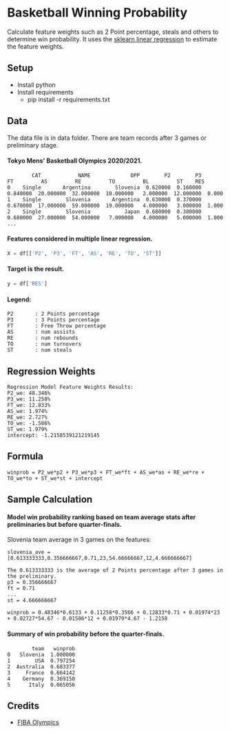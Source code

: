 # Basketball Winning Probability
Calculate feature weights such as 2 Point percentage, steals and others to determine win probability. It uses the [sklearn linear regression](https://scikit-learn.org/stable/modules/generated/sklearn.linear_model.Ridge.html) to estimate the feature weights.

## Setup
* Install python
* Install requirements  
  * pip install -r requirements.txt
  
## Data
The data file is in data folder. There are team records after 3 games or preliminary stage.

#### Tokyo Mens' Basketball Olympics 2020/2021.
```
        CAT            NAME             OPP        P2        P3        FT         AS         RE         TO         BL         ST    RES
0    Single       Argentina        Slovenia  0.620000  0.160000  0.840000  20.000000  32.000000  10.000000   2.000000  12.000000  0.000
1    Single        Slovenia       Argentina  0.630000  0.370000  0.670000  17.000000  59.000000  19.000000   4.000000   3.000000  1.000
2    Single        Slovenia           Japan  0.680000  0.380000  0.680000  27.000000  54.000000   7.000000   4.000000   5.000000  1.000
...
```

#### Features considered in multiple linear regression.
```python
X = df[['P2', 'P3', 'FT', 'AS', 'RE', 'TO', 'ST']]
```

#### Target is the result.
```python
y = df['RES']
```

#### Legend:
```
P2       : 2 Points percentage
P3       : 3 Points percentage
FT       : Free Throw percentage
AS       : num assists
RE       : num rebounds
TO       : num turnovers
ST       : num steals
```

## Regression Weights
```
Regression Model Feature Weights Results:
P2_we: 48.346%
P3_we: 11.258%
FT_we: 12.833%
AS_we: 1.974%
RE_we: 2.727%
TO_we: -1.586%
ST_we: 1.979%
intercept: -1.2158539121219145
```

## Formula
```
winprob = P2_we*p2 + P3_we*p3 + FT_we*ft + AS_we*as + RE_we*re + TO_we*to + ST_we*st + intercept
```

## Sample Calculation

#### Model win probability ranking based on team average stats after preliminaries but before quarter-finals.
Slovenia team average in 3 games on the features:
```
slovenia_ave = [0.613333333,0.356666667,0.71,23,54.66666667,12,4.666666667]

The 0.613333333 is the average of 2 Points percentage after 3 games in the preliminary.
p3 = 0.356666667
ft = 0.71
...
st = 4.666666667
```

```
winprob = 0.48346*0.6133 + 0.11258*0.3566 + 0.12833*0.71 + 0.01974*23 + 0.02727*54.67 - 0.01586*12 + 0.01979*4.67 - 1.2158
```

#### Summary of win probability before the quarter-finals.
```
        team   winprob
0   Slovenia  1.000000
1        USA  0.797254
2  Australia  0.683377
3     France  0.664142
4    Germany  0.369150
5      Italy  0.065056
```

## Credits
* [FIBA Olympics](http://www.fiba.basketball/olympics/men/2020)
